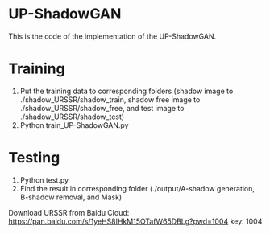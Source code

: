 # UP-ShadowGAN
This is the code of the implementation of the UP-ShadowGAN.

# Training
1. Put the training data to corresponding folders (shadow image to ./shadow_URSSR/shadow_train, shadow free image to ./shadow_URSSR/shadow_free, and test image to ./shadow_URSSR/shadow_test)
2. Python train_UP-ShadowGAN.py

# Testing
1. Python test.py
2. Find the result in corresponding folder (./output/A-shadow generation, B-shadow removal, and Mask)

Download URSSR from Baidu Cloud: https://pan.baidu.com/s/1yeHS8IHkM15OTafW65DBLg?pwd=1004 key: 1004

